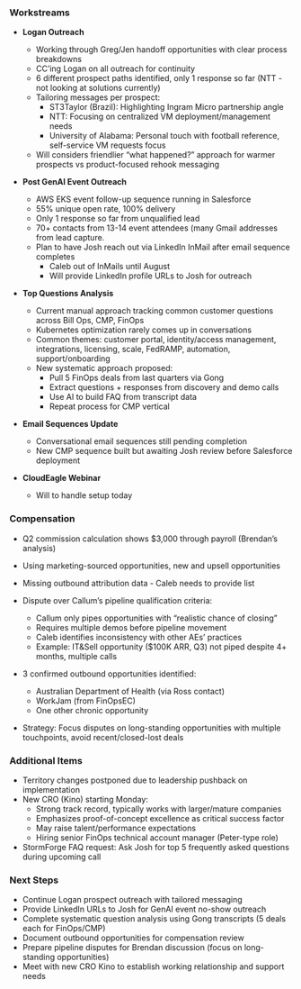 ### Workstreams

- **Logan Outreach**
    - Working through Greg/Jen handoff opportunities with clear process breakdowns
    - CC’ing Logan on all outreach for continuity
    - 6 different prospect paths identified, only 1 response so far (NTT - not looking at solutions currently)
    - Tailoring messages per prospect:
        - ST3Taylor (Brazil): Highlighting Ingram Micro partnership angle  
        - NTT: Focusing on centralized VM deployment/management needs 
        - University of Alabama: Personal touch with football reference, self-service VM requests focus
    - Will considers friendlier “what happened?” approach for warmer prospects vs product-focused rehook messaging
        
- **Post GenAI Event Outreach**
    - AWS EKS event follow-up sequence running in Salesforce
    - 55% unique open rate, 100% delivery
    - Only 1 response so far from unqualified lead
    - 70+ contacts from 13-14 event attendees (many Gmail addresses from lead capture.
    - Plan to have Josh reach out via LinkedIn InMail after email sequence completes
        - Caleb out of InMails until August 
        - Will provide LinkedIn profile URLs to Josh for outreach
            
- **Top Questions Analysis**
    - Current manual approach tracking common customer questions across Bill Ops, CMP, FinOps
    - Kubernetes optimization rarely comes up in conversations
    - Common themes: customer portal, identity/access management, integrations, licensing, scale, FedRAMP, automation, support/onboarding
    - New systematic approach proposed:
        - Pull 5 FinOps deals from last quarters via Gong
        - Extract questions + responses from discovery and demo calls
        - Use AI to build FAQ from transcript data
        - Repeat process for CMP vertical
            
- **Email Sequences Update**
    - Conversational email sequences still pending completion
    - New CMP sequence built but awaiting Josh review before Salesforce deployment
        
- **CloudEagle Webinar**
    - Will to handle setup today

### Compensation
- Q2 commission calculation shows $3,000 through payroll (Brendan’s analysis)
- Using marketing-sourced opportunities, new and upsell opportunities
- Missing outbound attribution data - Caleb needs to provide list
- Dispute over Callum’s pipeline qualification criteria:
    - Callum only pipes opportunities with “realistic chance of closing”
    - Requires multiple demos before pipeline movement
    - Caleb identifies inconsistency with other AEs’ practices
    - Example: IT&Sell opportunity ($100K ARR, Q3) not piped despite 4+ months, multiple calls
 
- 3 confirmed outbound opportunities identified:
    - Australian Department of Health (via Ross contact)
    - WorkJam (from FinOpsEC) 
    - One other chronic opportunity
- Strategy: Focus disputes on long-standing opportunities with multiple touchpoints, avoid recent/closed-lost deals
    

### Additional Items

- Territory changes postponed due to leadership pushback on implementation
- New CRO (Kino) starting Monday:
    - Strong track record, typically works with larger/mature companies
    - Emphasizes proof-of-concept excellence as critical success factor
    - May raise talent/performance expectations
    - Hiring senior FinOps technical account manager (Peter-type role)
- StormForge FAQ request: Ask Josh for top 5 frequently asked questions during upcoming call
    

### Next Steps

- Continue Logan prospect outreach with tailored messaging
- Provide LinkedIn URLs to Josh for GenAI event no-show outreach
- Complete systematic question analysis using Gong transcripts (5 deals each for FinOps/CMP)
- Document outbound opportunities for compensation review
- Prepare pipeline disputes for Brendan discussion (focus on long-standing opportunities)
- Meet with new CRO Kino to establish working relationship and support needs